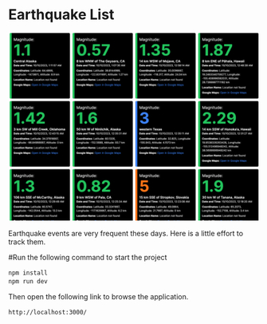 # Earthquake List
![Earthquake List](https://github.com/mkshuvo/earthquake-alert/blob/19e911887b47bfe2ba01ca45ce70686785452ba9/demo.png?raw=true)

Earthquake events are very frequent these days. Here is a little effort to track them.

#Run the following command to start the project
```bash
npm install
npm run dev
```

Then open the following link to browse the application.
```
http://localhost:3000/
```
